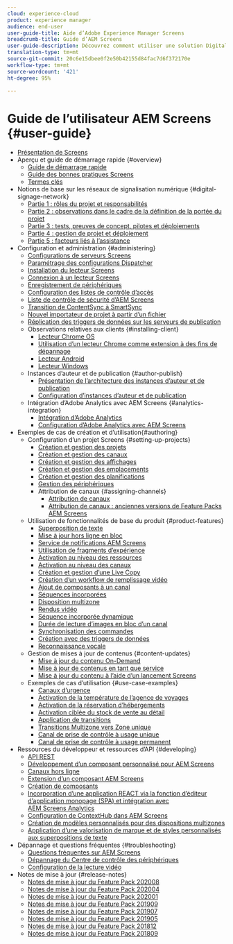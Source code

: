 ```yaml
---
cloud: experience-cloud
product: experience manager
audience: end-user
user-guide-title: Aide d’Adobe Experience Manager Screens
breadcrumb-title: Guide d’AEM Screens
user-guide-description: Découvrez comment utiliser une solution Digital Signage qui vous permet de publier des expériences et interactions numériques dynamiques et interactives.
translation-type: tm+mt
source-git-commit: 20c6e15dbee0f2e50b42155d84fac7d6f372170e
workflow-type: tm+mt
source-wordcount: '421'
ht-degree: 95%

---
```



# Guide de l’utilisateur AEM Screens {#user-guide}

+ [Présentation de Screens](aem-screens-introduction.md)
+ Aperçu et guide de démarrage rapide {#overview}
   + [Guide de démarrage rapide](kickstart-for-aem-screens.md)
   + [Guide des bonnes pratiques Screens](https://docs.adobe.com/content/help/fr-FR/experience-manager-screens/using/about-guide.html)
   + [Termes clés](screens-glossary.md)
+ Notions de base sur les réseaux de signalisation numérique {#digital-signage-network}
   + [Partie 1 : rôles du projet et responsabilités](project-roles-responsibilities.md)
   + [Partie 2 : observations dans le cadre de la définition de la portée du projet](project-considerations.md)
   + [Partie 3 : tests, preuves de concept, pilotes et déploiements](testing-pocs-pilots-rollouts.md)
   + [Partie 4 : gestion de projet et déploiement](project-management-and-deployment.md)
   + [Partie 5 : facteurs liés à l’assistance](support-considerations.md)
+ Configuration et administration {#administering}
   + [Configurations de serveurs Screens](configuring-screens-introduction.md)
   + [Paramétrage des configurations Dispatcher](dispatcher-configurations-aem-screens.md)
   + [Installation du lecteur Screens](installing-screens-player.md)
   + [Connexion à un lecteur Screens](working-with-screens-player.md)
   + [Enregistrement de périphériques](device-registration.md)
   + [Configuration des listes de contrôle d’accès](setting-up-acls.md)
   + [Liste de contrôle de sécurité d’AEM Screens](security-checklist.md)
   + [Transition de ContentSync à SmartSync](smartsync.md)
   + [Nouvel importateur de projet à partir d’un fichier](project-importer.md)
   + [Réplication des triggers de données sur les serveurs de publication](replicating-data-triggers.md)
   + Observations relatives aux clients {#installing-client}
      + [Lecteur Chrome OS](implementing-chrome-os-player.md)
      + [Utilisation d’un lecteur Chrome comme extension à des fins de dépannage](using-chrome-player-as-an-extension.md)
      + [Lecteur Android](implementing-android-player.md)
      + [Lecteur Windows](implementing-windows-player.md)
   + Instances d’auteur et de publication {#author-publish}
      + [Présentation de l’architecture des instances d’auteur et de publication](author-publish-architecture-overview.md)
      + [Configuration d’instances d’auteur et de publication](author-and-publish.md)
   + Intégration d’Adobe Analytics avec AEM Screens {#analytics-integration}
      + [Intégration d’Adobe Analytics](adobe-analytics-integration-aem-screens.md)
      + [Configuration d’Adobe Analytics avec AEM Screens](configuring-adobe-analytics-aem-screens.md)
+ Exemples de cas de création et d’utilisation{#authoring}
   + Configuration d’un projet Screens {#setting-up-projects}
      + [Création et gestion des projets](creating-a-screens-project.md)
      + [Création et gestion des canaux](managing-channels.md)
      + [Création et gestion des affichages](managing-displays.md)
      + [Création et gestion des emplacements](managing-locations.md)
      + [Création et gestion des planifications](managing-schedules.md)
      + [Gestion des périphériques](managing-devices.md)
      + Attribution de canaux {#assigning-channels}
         + [Attribution de canaux](channel-assignment-latest-fp.md)
         + [Attribution de canaux : anciennes versions de Feature Packs AEM Screens](channel-assignment.md)
   + Utilisation de fonctionnalités de base du produit {#product-features}
      + [Superposition de texte](text-overlay.md)
      + [Mise à jour hors ligne en bloc](bulk-offline-update.md)
      + [Service de notifications AEM Screens](screens-notifications-service.md)
      + [Utilisation de fragments d’expérience](experience-fragments-in-screens.md)
      + [Activation au niveau des ressources](asset-level-scheduling.md)
      + [Activation au niveau des canaux](channel-level-activation.md)
      + [Création et gestion d’une Live Copy](managing-livecopy.md)
      + [Création d’un workflow de remplissage vidéo](creating-a-video-padding-workflow.md)
      + [Ajout de composants à un canal](adding-components-to-a-channel.md)
      + [Séquences incorporées](embedded-sequences.md)
      + [Disposition multizone](multi-zone-layout-aem-screens.md)
      + [Rendus vidéo](generating-renditions.md)
      + [Séquence incorporée dynamique](dynamic-embedded-sequences.md)
      + [Durée de lecture d’images en bloc d’un canal](channel-level-image-playback.md)
      + [Synchronisation des commandes](using-command-sync.md)
      + [Création avec des triggers de données](authoring-data-triggers.md)
      + [Reconnaissance vocale](voice-recognition.md)
   + Gestion de mises à jour de contenus {#content-updates}
      + [Mise à jour du contenu On-Demand](on-demand-content.md)
      + [Mise à jour de contenus en tant que service](content-update-as-a-service.md)
      + [Mise à jour du contenu à l’aide d’un lancement Screens](launches.md)
   + Exemples de cas d’utilisation {#use-case-examples}
      + [Canaux d’urgence](emergency-channel.md)
      + [Activation de la température de l’agence de voyages](local-temperature-activation.md)
      + [Activation de la réservation d’hébergements](hospitality-reservation-activation.md)
      + [Activation ciblée du stock de vente au détail](retail-inventory-activation.md)
      + [Application de transitions](applying-transitions.md)
      + [Transitions Multizone vers Zone unique](multizone-to-singlezone.md)
      + [Canal de prise de contrôle à usage unique](single-use-takeover-channel.md)
      + [Canal de prise de contrôle à usage permanent](perpetual-takeover-channel.md)
+ Ressources du développeur et ressources d’API {#developing}
   + [API REST](rest-api.md)
   + [Développement d’un composant personnalisé pour AEM Screens](developing-custom-component-tutorial-develop.md)
   + [Canaux hors ligne](offline-channels.md)
   + [Extension d’un composant AEM Screens](extending-component-tutorial-develop.md)
   + [Création de composants](creating-components.md)
   + [Incorporation d’une application REACT via la fonction d’éditeur d’application monopage (SPA) et intégration avec AEM Screens Analytics](embedding-react-app.md)
   + [Configuration de ContextHub dans AEM Screens](configuring-context-hub.md)
   + [Création de modèles personnalisés pour des dispositions multizones](creating-custom-templates-multizone-layouts.md)
   + [Application d’une valorisation de marque et de styles personnalisés aux superpositions de texte](custom-branding-text-overlays.md)
+ Dépannage et questions fréquentes {#troubleshooting}
   + [Questions fréquentes sur AEM Screens](aem-screens-faqs.md)
   + [Dépannage du Centre de contrôle des périphériques](monitoring-screens.md)
   + [Configuration de la lecture vidéo](troubleshoot-videos.md)
+ Notes de mise à jour {#release-notes}
   + [Notes de mise à jour du Feature Pack 202008](release-notes-fp-202008.md)
   + [Notes de mise à jour du Feature Pack 202004](release-notes-fp-202004.md)
   + [Notes de mise à jour du Feature Pack 202001](release-notes-fp-202001.md)
   + [Notes de mise à jour du Feature Pack 201909](release-notes-fp-201909.md)
   + [Notes de mise à jour du Feature Pack 201907](release-notes-fp-201907.md)
   + [Notes de mise à jour du Feature Pack 201905](screens-release-notes-fp-201905.md)
   + [Notes de mise à jour du Feature Pack 201812](release-notes-fp-201812.md)
   + [Notes de mise à jour du Feature Pack 201809](screens-release-notes.md)
